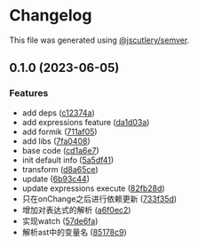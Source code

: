 # Changelog

This file was generated using [@jscutlery/semver](https://github.com/jscutlery/semver).

## 0.1.0 (2023-06-05)


### Features

* add deps ([c12374a](https://github.com/worldprinter/formeasy/commit/c12374a5dddcbbaef68ddf9997cf9d144ae80f21))
* add expressions feature ([da1d03a](https://github.com/worldprinter/formeasy/commit/da1d03a1162572b31d03424ee0db16cd560451af))
* add formik ([711af05](https://github.com/worldprinter/formeasy/commit/711af0590608e5286a3418df417ecb871df2c652))
* add libs ([7fa0408](https://github.com/worldprinter/formeasy/commit/7fa04087f46e3b839ac3c883c0c578c842c4262e))
* base code ([cd1a6e7](https://github.com/worldprinter/formeasy/commit/cd1a6e72aa7fa21d0e3893fcd3efbaa726ead8ae))
* init default info ([5a5df41](https://github.com/worldprinter/formeasy/commit/5a5df41e1cf9d2a352f160a22bd4851c4fca7c49))
* transform ([d8a65ce](https://github.com/worldprinter/formeasy/commit/d8a65ce9e79e7f5433df15a6a1d3c417089b9297))
* update ([6b93c44](https://github.com/worldprinter/formeasy/commit/6b93c443a28dc8871f590e87160b163218955e45))
* update expressions execute ([82fb28d](https://github.com/worldprinter/formeasy/commit/82fb28d07c941b26f707b70892bc1f1b0c4ad4ee))
* 只在onChange之后进行依赖更新 ([733f35d](https://github.com/worldprinter/formeasy/commit/733f35d0c90c918dd17644f2c9a53c3c332f5c04))
* 增加对表达式的解析 ([a6f0ec2](https://github.com/worldprinter/formeasy/commit/a6f0ec2c1a54abafe85b2154800b99ea351ed6a9))
* 实现watch ([57de6fa](https://github.com/worldprinter/formeasy/commit/57de6fa9b2e6a9de8535ad996b4b4801b021b46c))
* 解析ast中的变量名 ([85178c9](https://github.com/worldprinter/formeasy/commit/85178c95889134f987fddad6567201354db4a37e))
